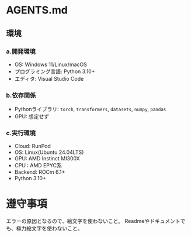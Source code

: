# AGENTS.md

## 環境

### a.開発環境
- OS: Windows 11/Linux/macOS
- プログラミング言語: Python 3.10+
- エディタ: Visual Studio Code

### b.依存関係
- Pythonライブラリ: `torch`, `transformers`, `datasets`, `numpy`, `pandas`
- GPU: 想定せず

### c.実行環境
- Cloud: RunPod
- OS: Linux(Ubuntu 24.04LTS)
- GPU: AMD Instinct MI300X
- CPU : AMD EPYC系
- Backend: ROCm 6.1+
- Python 3.10+

# 遵守事項
エラーの原因となるので、絵文字を使わないこと。
Readmeやドキュメントでも、極力絵文字を使わないこと。